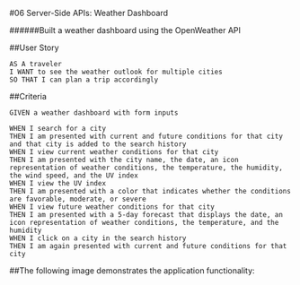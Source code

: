 #06 Server-Side APIs: Weather Dashboard

######Built a weather dashboard using the OpenWeather API

##User Story

    AS A traveler
    I WANT to see the weather outlook for multiple cities
    SO THAT I can plan a trip accordingly

##Criteria

    GIVEN a weather dashboard with form inputs

    WHEN I search for a city
    THEN I am presented with current and future conditions for that city and that city is added to the search history
    WHEN I view current weather conditions for that city
    THEN I am presented with the city name, the date, an icon representation of weather conditions, the temperature, the humidity, the wind speed, and the UV index
    WHEN I view the UV index
    THEN I am presented with a color that indicates whether the conditions are favorable, moderate, or severe
    WHEN I view future weather conditions for that city
    THEN I am presented with a 5-day forecast that displays the date, an icon representation of weather conditions, the temperature, and the humidity
    WHEN I click on a city in the search history
    THEN I am again presented with current and future conditions for that city

##The following image demonstrates the application functionality: